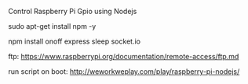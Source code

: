 Control Raspberry Pi Gpio using Nodejs

sudo apt-get install npm -y 

npm install onoff express sleep socket.io



ftp: https://www.raspberrypi.org/documentation/remote-access/ftp.md


run script on boot: http://weworkweplay.com/play/raspberry-pi-nodejs/
